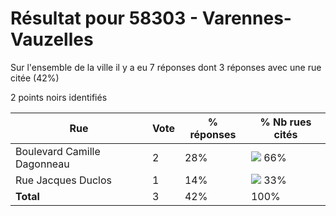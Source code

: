 # Résultat pour 58303 - Varennes-Vauzelles

Sur l'ensemble de la ville il y a eu 7 réponses dont 3 réponses avec une rue citée (42%)

2 points noirs identifiés

| Rue | Vote | % réponses | % Nb rues cités|
|-----|------|------------|----------------|
| Boulevard Camille Dagonneau | 2 | 28% | <img src="../../img/bar_66.gif" />&nbsp;66%|
| Rue Jacques Duclos | 1 | 14% | <img src="../../img/bar_33.gif" />&nbsp;33%|
| **Total** | 3 | 42% | 100%|
